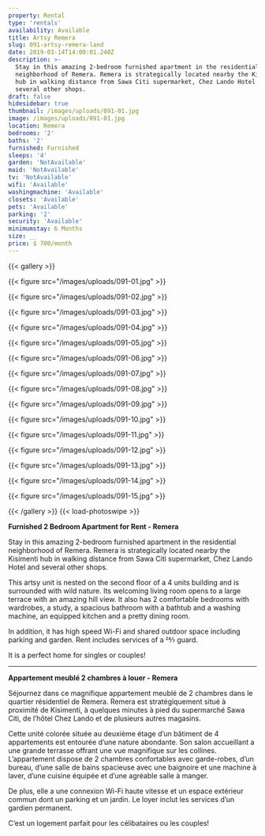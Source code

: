 ```yaml
---
property: Rental
type: 'rentals'
availability: Available
title: Artsy Remera
slug: 091-artsy-remera-land
date: 2019-03-14T14:00:01.240Z
description: >-
  Stay in this amazing 2-bedroom furnished apartment in the residential
  neighborhood of Remera. Remera is strategically located nearby the Kisimenti
  hub in walking distance from Sawa Citi supermarket, Chez Lando Hotel and
  several other shops.
draft: false
hidesidebar: true
thumbnail: /images/uploads/091-01.jpg
image: /images/uploads/091-01.jpg
location: Remera
bedrooms: '2'
baths: '2'
furnished: Furnished
sleeps: '4'
garden: 'NotAvailable'
maid: 'NotAvailable'
tv: 'NotAvailable'
wifi: 'Available'
washingmachine: 'Available'
closets: 'Available'
pets: 'Available'
parking: '2'
security: 'Available'
minimumstay: 6 Months
size: __
price: $ 700/month
---
```


{{< gallery >}}

{{< figure src="/images/uploads/091-01.jpg" >}}

{{< figure src="/images/uploads/091-02.jpg" >}}

{{< figure src="/images/uploads/091-03.jpg" >}}

{{< figure src="/images/uploads/091-04.jpg" >}}

{{< figure src="/images/uploads/091-05.jpg" >}}

{{< figure src="/images/uploads/091-06.jpg" >}}

{{< figure src="/images/uploads/091-07.jpg" >}}

{{< figure src="/images/uploads/091-08.jpg" >}}

{{< figure src="/images/uploads/091-09.jpg" >}}

{{< figure src="/images/uploads/091-10.jpg" >}}

{{< figure src="/images/uploads/091-11.jpg" >}}

{{< figure src="/images/uploads/091-12.jpg" >}}

{{< figure src="/images/uploads/091-13.jpg" >}}

{{< figure src="/images/uploads/091-14.jpg" >}}

{{< figure src="/images/uploads/091-15.jpg" >}}

{{< /gallery >}} {{< load-photoswipe >}}

**Furnished 2 Bedroom Apartment for Rent - Remera**

Stay in this amazing 2-bedroom furnished apartment in the residential neighborhood of Remera. Remera is strategically located nearby the Kisimenti hub in walking distance from Sawa Citi supermarket, Chez Lando Hotel and several other shops.

This artsy unit is nested on the second floor of a 4 units building and is surrounded with wild nature. Its welcoming living room opens to a large terrace with an amazing hill view. It also has 2 comfortable bedrooms with wardrobes, a study, a spacious bathroom with a bathtub and a washing machine, an equipped kitchen and a pretty dining room.

In addition, it has high speed Wi-Fi and shared outdoor space including parking and garden. Rent includes services of a 24⁄7 guard.

It is a perfect home for singles or couples!

---

**Appartement meublé 2 chambres à louer - Remera**

Séjournez dans ce magnifique appartement meublé de 2 chambres dans le quartier résidentiel de Remera. Remera est stratégiquement situé à proximité de Kisimenti, à quelques minutes à pied du supermarché Sawa Citi, de l’hôtel Chez Lando et de plusieurs autres magasins.

Cette unité colorée située au deuxième étage d’un bâtiment de 4 appartements est entourée d’une nature abondante. Son salon accueillant a une grande terrasse offrant une vue magnifique sur les collines. L’appartement dispose de 2 chambres confortables avec garde-robes, d’un bureau, d’une salle de bains spacieuse avec une baignoire et une machine à laver, d’une cuisine équipée et d’une agréable salle à manger.

De plus, elle a une connexion Wi-Fi haute vitesse et un espace extérieur commun dont un parking et un jardin. Le loyer inclut les services d’un gardien permanent.

C’est un logement parfait pour les célibataires ou les couples!
